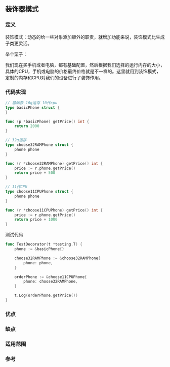 ## 装饰器模式

### 定义

装饰模式：动态的给一些对象添加额外的职责，就增加功能来说，装饰模式比生成子类更灵活。  

举个栗子：  

我们现在买手机或者电脑，都有基础配置，然后根据我们选择的运行内存的大小，具体的CPU，手机或电脑的价格最终价格就是不一样的。这里就用到装饰模式，定制的内存和CPU对我们的设备进行了装饰作用。   




### 代码实现

```go
// 基础款 16g运存 10代cpu
type basicPhone struct {
}

func (p *basicPhone) getPrice() int {
	return 2000
}

// 32g运存
type choose32RAMPhone struct {
	phone phone
}

func (r *choose32RAMPhone) getPrice() int {
	price := r.phone.getPrice()
	return price + 500
}

// 11代CPU
type choose11CPUPhone struct {
	phone phone
}

func (r *choose11CPUPhone) getPrice() int {
	price := r.phone.getPrice()
	return price + 1000
}
```

测试代码

```go
func TestDecorator(t *testing.T) {
	phone := &basicPhone{}

	choose32RAMPhone := &choose32RAMPhone{
		phone: phone,
	}

	orderPhone := &choose11CPUPhone{
		phone: choose32RAMPhone,
	}

	t.Log(orderPhone.getPrice())
}
```

### 优点

### 缺点

### 适用范围



### 参考


